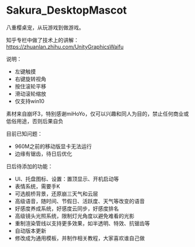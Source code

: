 # Sakura_DesktopMascot
八重樱桌宠，从玩游戏到做游戏。

知乎专栏中做了技术上的讲解：https://zhuanlan.zhihu.com/UnityGraphicsWaifu

说明：
- 左键触摸
- 右键旋转视角
- 按住滚轮平移
- 滑动滚轮缩放
- 仅支持win10

素材来自崩坏3，特别感谢miHoYo，仅可以兴趣和同人为目的，禁止任何商业或低俗用途，否则后果自负

目前已知问题：
- 960M之前的移动版显卡无法运行
- 边缘有锯齿，待日后优化

日后待添加的功能：
- UI、托盘图标、设置：置顶显示、开机启动等
- 表情系统，需要手K
- 可选舰桥背景，还原崩三天气和云层
- 高级语音，随时间、节假日、活跃度、天气等改变的语音
- 好感度养成系统，好感度云同步，好感度排名
- 高级镜头光照系统，限制灯光角度以避免难看的光影
- 重制渲染管线以支持更多效果，如半透明、特效、抗锯齿等
- 自动版本更新
- 修改成为通用模板，并制作相关教程，大家喜欢谁自己做